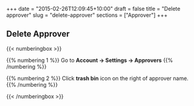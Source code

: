 +++
date = "2015-02-26T12:09:45+10:00"
draft = false
title = "Delete approver"
slug = "delete-approver"
sections = ["Approver"]
+++

## Delete Approver

{{< numberingbox >}}

{{% numbering 1 %}} 
Go to **Account -> Settings -> Approvers**
{{% /numbering %}}

{{% numbering 2 %}} 
Click **trash bin** icon on the right of approver name.
{{% /numbering %}}

{{< /numberingbox >}}